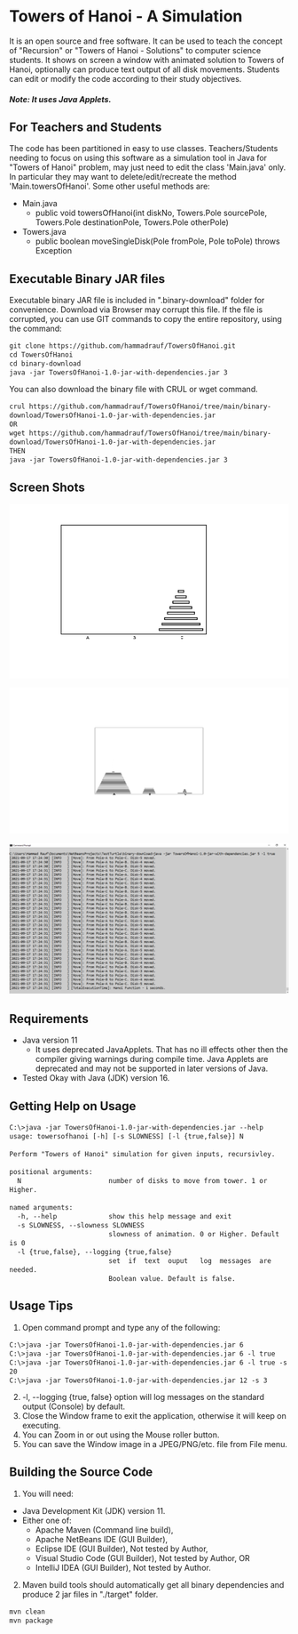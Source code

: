 # Towers of Hanoi - A Simulation
It is an open source and free software. It can be used to teach the concept of "Recursion" or "Towers of Hanoi - Solutions" to computer science students.
It shows on screen a window with animated solution to Towers of Hanoi, optionally can produce text output of all disk movements. Students can edit or modify
the code according to their study objectives.

##### Note: It uses Java Applets.

## For Teachers and Students
The code has been partitioned in easy to use classes. 
Teachers/Students needing to focus on using this software as a simulation tool in Java for "Towers of Hanoi" problem,
may just need to edit the class 'Main.java' only. In particular they may want to delete/edit/recreate the method 'Main.towersOfHanoi'.
Some other useful methods are:

- Main.java
  - public void towersOfHanoi(int diskNo, Towers.Pole sourcePole, Towers.Pole destinationPole, Towers.Pole otherPole)
- Towers.java
  - public boolean moveSingleDisk(Pole fromPole, Pole toPole) throws Exception

## Executable Binary JAR files
Executable binary JAR file is included in ".binary-download" folder for convenience. Download via Browser may corrupt this file. If the file is corrupted,
 you can use GIT commands to copy the entire repository, using the command:
```
git clone https://github.com/hammadrauf/TowersOfHanoi.git
cd TowersOfHanoi
cd binary-download
java -jar TowersOfHanoi-1.0-jar-with-dependencies.jar 3
```
You can also download the binary file with CRUL or wget command.
```
crul https://github.com/hammadrauf/TowersOfHanoi/tree/main/binary-download/TowersOfHanoi-1.0-jar-with-dependencies.jar
OR
wget https://github.com/hammadrauf/TowersOfHanoi/tree/main/binary-download/TowersOfHanoi-1.0-jar-with-dependencies.jar
THEN
java -jar TowersOfHanoi-1.0-jar-with-dependencies.jar 3
```


## Screen Shots

![Screen capture 1 of Output from Towers of Hanoi](https://github.com/hammadrauf/TowersOfHanoi/blob/main/binary-download/ScreenShot.png)

![Screen capture 2 of Output from Towers of Hanoi](https://github.com/hammadrauf/TowersOfHanoi/blob/main/binary-download/ScreenShot2.png)

![Screen capture 3 of Output from Towers of Hanoi](https://github.com/hammadrauf/TowersOfHanoi/blob/main/binary-download/ScreenShot3.png)

## Requirements
- Java version 11
  - It uses deprecated JavaApplets. That has no ill effects other then the compiler giving warnings during compile time. Java Applets are deprecated and may not be supported in later versions of Java.
- Tested Okay with Java (JDK) version 16.

## Getting Help on Usage
    C:\>java -jar TowersOfHanoi-1.0-jar-with-dependencies.jar --help
    usage: towersofhanoi [-h] [-s SLOWNESS] [-l {true,false}] N
    
    Perform "Towers of Hanoi" simulation for given inputs, recursivley.
    
    positional arguments:
      N                      number of disks to move from tower. 1 or Higher.
    
    named arguments:
      -h, --help             show this help message and exit
      -s SLOWNESS, --slowness SLOWNESS
                             slowness of animation. 0 or Higher. Default is 0
      -l {true,false}, --logging {true,false}
                             set  if  text  ouput   log  messages  are  needed.
                             Boolean value. Default is false.
				
## Usage Tips
1. Open command prompt and type any of the following:
```
C:\>java -jar TowersOfHanoi-1.0-jar-with-dependencies.jar 6 
C:\>java -jar TowersOfHanoi-1.0-jar-with-dependencies.jar 6 -l true
C:\>java -jar TowersOfHanoi-1.0-jar-with-dependencies.jar 6 -l true -s 20
C:\>java -jar TowersOfHanoi-1.0-jar-with-dependencies.jar 12 -s 3
```	
2. -l, --logging {true, false} option will log messages on the standard output (Console) by default.
3. Close the Window frame to exit the application, otherwise it will keep on executing.
4. You can Zoom in or out using the Mouse roller button.
5. You can save the Window image in a JPEG/PNG/etc. file from File menu.

## Building the Source Code
1. You will need:
  - Java Development Kit (JDK) version 11.
  - Either one of:
    - Apache Maven (Command line build), 
    - Apache NetBeans IDE (GUI Builder), 
	- Eclipse IDE (GUI Builder), Not tested by Author,
    - Visual Studio Code (GUI Builder), Not tested by Author, OR
    - IntelliJ IDEA (GUI Builder), Not tested by Author.
2. Maven build tools should automatically get all binary dependencies and produce 2 jar files in "./target" folder.
```
mvn clean
mvn package
```
